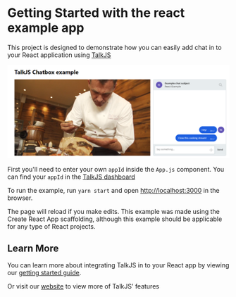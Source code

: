 # Getting Started with the react example app

This project is designed to demonstrate how you can easily add chat in to your React application using [TalkJS](https://talkjs.com)

![Chatbox Example](public/example.png)

First you'll need to enter your own `appId` inside the `App.js` component. You can find your `appId` in the [TalkJS dashboard](https://talkjs.com/dashboard)

To run the example, run `yarn start` and open [http://localhost:3000](http://localhost:3000) in the browser.

The page will reload if you make edits. This example was made using the Create React App scaffolding, although this example should be applicable for any type of React projects. 


## Learn More

You can learn more about integrating TalkJS in to your React app by viewing our [getting started guide](https://talkjs.com/docs/Getting_Started/Frameworks/React.html).

Or visit our [website](https://talkjs.com/) to view more of TalkJS' features

